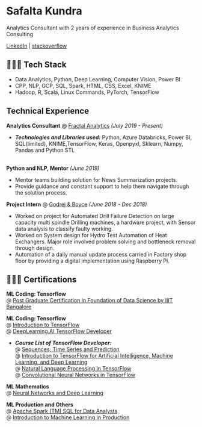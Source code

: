 
# Safalta Kundra
Analytics Consultant with 2 years of experience in Business Analytics Consulting <br>

 [LinkedIn](https://www.linkedin.com/in/safalta-kundra/) |
 [stackoverflow](https://stackoverflow.com/users/9083130/azulcou)
 

## 👩🏼‍💻 Tech Stack
- Data Analytics, Python, Deep Learning, Computer Vision, Power BI
- CPP, NLP, GCP, SQL, Spark, HTML, CSS, Excel, KNIME
- Hadoop, R, Scala, Linux Commands, PyTorch, TensorFlow 
 
## Technical Experience

**Analytics Consultant** @ [Fractal Analytics](https://fractal.ai/) _(July 2019 - Present)_ <br>

  - **_Technologies and Libraries used:_** Python, Azure Databricks, Power BI, SQL(limited), KNIME,TensorFlow, Keras, Openpyxl, Sklearn, Numpy, Pandas and Python STL
<br><br>

**Python and NLP, Mentor** _(June 2019)_ <br>

- Mentor teams building solution for News Summarization projects.
- Provide guidance and constant support to help them navigate through the solution process.

**Project Intern** @ [Godrej & Boyce](https://www.godrej.com/godrejandboyce/) _(June 2018 - Dec 2018)_ <br>

- Worked on project for Automated Drill Failure Detection on large capacity multi spindle
Drilling machines, a hardware project, with Sensor data analysis to classify faulty working. 
- Worked on System design for Hydro Test Automation of Heat Exchangers. Major role involved
problem solving and bottleneck removal through design.
- Automation of a daily manual update process carried in Factory shop floor by providing a
digital implementation using Raspberry Pi.


 
## 👩🏼‍🎓 Certifications 
**ML Coding: Tensorflow**  <br>
@ [Post Graduate Certification in Foundation of Data Science by IIIT Bangalore](https://www.credential.net/742427bf-6b3a-415d-b236-3ba227562016#gs.7nig0a) <br>

**ML Coding: Tensorflow**  <br>
@ [Introduction to TensorFlow](https://coursera.org/share/9ae4c8233f232007fed7097df480b371) <br>
@ [DeepLearning.AI TensorFlow Developer](https://coursera.org/share/cf2ea6dbe4869543293f50ec7a09a7d3) <br>
 - **_Course List of TensorFlow Developer:_**  <br>
@ [Sequences, Time Series and Prediction](https://coursera.org/share/f2bb2714f1d75be4a5d21d6953230ec7) <br>
@ [Introduction to TensorFlow for Artificial Intelligence, Machine Learning, and Deep Learning](https://coursera.org/share/f34ab57102afad083284c15da5207edb) <br>
@ [Natural Language Processing in TensorFlow](https://coursera.org/share/b95665f03b1b27e0e797f4026aa2b3b7) <br>
@ [Convolutional Neural Networks in TensorFlow](https://coursera.org/share/705876e2a25cdc1b134b18df934ab047) <br>


**ML Mathematics**  <br>
@ [Neural Networks and Deep Learning](https://coursera.org/share/e141580b1b42e66ff933dcc69ad54a6c) <br>

**ML Production and Others**  <br>
@ [Apache Spark (TM) SQL for Data Analysts](https://coursera.org/share/647323683efc993248ec2633bbe0039e) <br>
@ [Introduction to Machine Learning in Production](https://coursera.org/share/b728fdb72f5f862101f9de2486715df9) <br>








